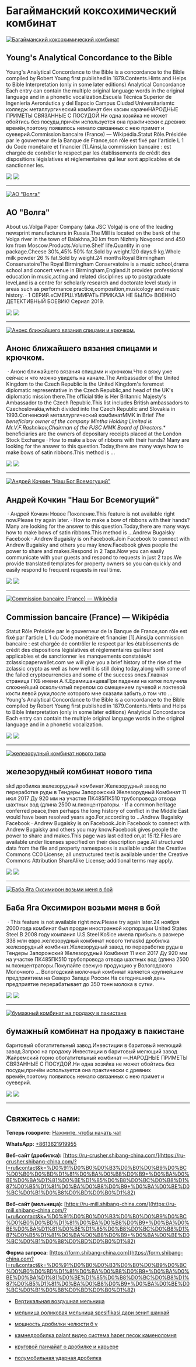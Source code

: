 # Багайманский коксохимический комбинат

<a href="https://swt.shibang-china.com/?l=ru&img&k=%D0%91%D0%B0%D0%B3%D0%B0%D0%B9%D0%BC%D0%B0%D0%BD%D1%81%D0%BA%D0%B8%D0%B9+%D0%BA%D0%BE%D0%BA%D1%81%D0%BE%D1%85%D0%B8%D0%BC%D0%B8%D1%87%D0%B5%D1%81%D0%BA%D0%B8%D0%B9+%D0%BA%D0%BE%D0%BC%D0%B1%D0%B8%D0%BD%D0%B0%D1%82" target="_blank">![Багайманский коксохимический комбинат](http://static.shibang-china.com/all-800x300/1319.jpg)</a>

## Young's Analytical Concordance to the Bible
Young's Analytical Concordance to the Bible is a concordance to the Bible compiled by Robert Young first published in 1879.Contents.Hints and Helps to Bible Interpretation (only in some later editions) Analytical Concordance Each entry can contain the multiple original language words in the original language and in a phonetic vocalization.Escuela T&#233;cnica Superior de Ingenier&#237;a Aeron&#225;utica y del Espacio Campus Ciudad Universitariamtc колледж металлургический комбинат бен касим карачиНАРОДНЫЕ ПРИМЕТЫ СВЯЗАННЫЕ С ПОСУДОЙ.Ни одна хозяйка не может обойтись без посуды,причём используется она практически с древних времён,поэтому появилось немало связанных с нею примет и суеверий.Commission bancaire (France) — Wikip&#233;dia.Statut R&#244;le.Pr&#233;sid&#233;e par le gouverneur de la Banque de France,son r&#244;le est fix&#233; par l'article L 1 du Code mon&#233;taire et financier [1].Ainsi,la commission bancaire : est charg&#233;e de contr&#244;ler le respect par les &#233;tablissements de cr&#233;dit des dispositions l&#233;gislatives et r&#233;glementaires qui leur sont applicables et de sanctionner les.


<a href="https://whatsapp.shibangsoft.com/WhatsApp.php" target="_blank" title="WhatsApp">![](http://static.shibang-china.com/icon/whatsapp.png)</a> <a href="https://swt.shibang-china.com/?l=ru&icon&k=%D0%91%D0%B0%D0%B3%D0%B0%D0%B9%D0%BC%D0%B0%D0%BD%D1%81%D0%BA%D0%B8%D0%B9+%D0%BA%D0%BE%D0%BA%D1%81%D0%BE%D1%85%D0%B8%D0%BC%D0%B8%D1%87%D0%B5%D1%81%D0%BA%D0%B8%D0%B9+%D0%BA%D0%BE%D0%BC%D0%B1%D0%B8%D0%BD%D0%B0%D1%82" target="_blank">![](http://static.shibang-china.com/icon/chat-ru.png)</a>

---

<a href="https://swt.shibang-china.com/?l=ru&img&k=%D0%91%D0%B0%D0%B3%D0%B0%D0%B9%D0%BC%D0%B0%D0%BD%D1%81%D0%BA%D0%B8%D0%B9+%D0%BA%D0%BE%D0%BA%D1%81%D0%BE%D1%85%D0%B8%D0%BC%D0%B8%D1%87%D0%B5%D1%81%D0%BA%D0%B8%D0%B9+%D0%BA%D0%BE%D0%BC%D0%B1%D0%B8%D0%BD%D0%B0%D1%82" target="_blank">![АО &quot;Волга&quot;](http://static.shibang-china.com/all-800x300/691.jpg)</a>

## АО &quot;Волга&quot;
About us.Volga Paper Company (aka JSC Volga) is one of the leading newsprint manufacturers in Russia.The Mill is located on the bank of the Volga river in the town of Balakhna,30 km from Nizhniy Novgorod and 450 km from Moscow.Products.Volume.Shelf life.Quantity in one package.Cheese 30%,45% 50% fat.Sold by weight.120 days.9 kg.Whole milk powder 26 % fat.Sold by weight.24 monthsRoyal Birmingham ConservatoireThe Royal Birmingham Conservatoire is a music school,drama school and concert venue in Birmingham,England.It provides professional education in music,acting and related disciplines up to postgraduate level,and is a centre for scholarly research and doctorate level study in areas such as performance practice,composition,musicology and music history.&nbsp;&#0183;&#32;1 СЕРИЯ.&#171;СМЕРШ.УМИРАТЬ ПРИКАЗА НЕ БЫЛО&#187; ВОЕННО ДЕТЕКТИВНЫЙ БОЕВИК! Сериал 2019.


<a href="https://whatsapp.shibangsoft.com/WhatsApp.php" target="_blank" title="WhatsApp">![](http://static.shibang-china.com/icon/whatsapp.png)</a> <a href="https://swt.shibang-china.com/?l=ru&icon&k=%D0%91%D0%B0%D0%B3%D0%B0%D0%B9%D0%BC%D0%B0%D0%BD%D1%81%D0%BA%D0%B8%D0%B9+%D0%BA%D0%BE%D0%BA%D1%81%D0%BE%D1%85%D0%B8%D0%BC%D0%B8%D1%87%D0%B5%D1%81%D0%BA%D0%B8%D0%B9+%D0%BA%D0%BE%D0%BC%D0%B1%D0%B8%D0%BD%D0%B0%D1%82" target="_blank">![](http://static.shibang-china.com/icon/chat-ru.png)</a>

---

<a href="https://swt.shibang-china.com/?l=ru&img&k=%D0%91%D0%B0%D0%B3%D0%B0%D0%B9%D0%BC%D0%B0%D0%BD%D1%81%D0%BA%D0%B8%D0%B9+%D0%BA%D0%BE%D0%BA%D1%81%D0%BE%D1%85%D0%B8%D0%BC%D0%B8%D1%87%D0%B5%D1%81%D0%BA%D0%B8%D0%B9+%D0%BA%D0%BE%D0%BC%D0%B1%D0%B8%D0%BD%D0%B0%D1%82" target="_blank">![Анонс ближайшего вязания спицами и крючком.](http://static.shibang-china.com/all-800x300/464.jpg)</a>

## Анонс ближайшего вязания спицами и крючком.
&nbsp;&#0183;&#32;Анонс ближайшего вязания спицами и крючком.Что я вяжу уже сейчас и что можно увидеть на канале.The Ambassador of the United Kingdom to the Czech Republic is the United Kingdom's foremost diplomatic representative in the Czech Republic,and head of the UK's diplomatic mission there.The official title is Her Britannic Majesty's Ambassador to the Czech Republic.This list includes British ambassadors to Czechoslovakia,which divided into the Czech Republic and Slovakia in 1993.Согненский металлургический комбинатMMK in Brief *The beneficiary owner of the company Mintha Holding Limited is Mr.V.F.Rashnikov,Chairman of the PJSC MMK Board of Directors.** beneficiaries are the owners of depositary receipts placed at the London Stock Exchange&nbsp;&#0183;&#32;How to make a bow of ribbons with their hands? Many are looking for the answer to this question.Today,there are many ways how to make bows of satin ribbons.This method is …


<a href="https://whatsapp.shibangsoft.com/WhatsApp.php" target="_blank" title="WhatsApp">![](http://static.shibang-china.com/icon/whatsapp.png)</a> <a href="https://swt.shibang-china.com/?l=ru&icon&k=%D0%91%D0%B0%D0%B3%D0%B0%D0%B9%D0%BC%D0%B0%D0%BD%D1%81%D0%BA%D0%B8%D0%B9+%D0%BA%D0%BE%D0%BA%D1%81%D0%BE%D1%85%D0%B8%D0%BC%D0%B8%D1%87%D0%B5%D1%81%D0%BA%D0%B8%D0%B9+%D0%BA%D0%BE%D0%BC%D0%B1%D0%B8%D0%BD%D0%B0%D1%82" target="_blank">![](http://static.shibang-china.com/icon/chat-ru.png)</a>

---

<a href="https://swt.shibang-china.com/?l=ru&img&k=%D0%91%D0%B0%D0%B3%D0%B0%D0%B9%D0%BC%D0%B0%D0%BD%D1%81%D0%BA%D0%B8%D0%B9+%D0%BA%D0%BE%D0%BA%D1%81%D0%BE%D1%85%D0%B8%D0%BC%D0%B8%D1%87%D0%B5%D1%81%D0%BA%D0%B8%D0%B9+%D0%BA%D0%BE%D0%BC%D0%B1%D0%B8%D0%BD%D0%B0%D1%82" target="_blank">![Андрей Кочкин &quot;Наш Бог Всемогущий&quot;](http://static.shibang-china.com/all-800x300/1263.jpg)</a>

## Андрей Кочкин &quot;Наш Бог Всемогущий&quot;
&nbsp;&#0183;&#32;Андрей Кочкин Новое Поколение.This feature is not available right now.Please try again later.&nbsp;&#0183;&#32;How to make a bow of ribbons with their hands? Many are looking for the answer to this question.Today,there are many ways how to make bows of satin ribbons.This method is …Andrew Bugaisky Facebook&nbsp;&#0183;&#32;Andrew Bugaisky is on Facebook.Join Facebook to connect with Andrew Bugaisky and others you may know.Facebook gives people the power to share and makes.Respond in 2 Taps.Now you can easily communicate with your guests and respond to requests in just 2 taps.We provide translated templates for property owners so you can quickly and easily respond to frequent requests in real time.


<a href="https://whatsapp.shibangsoft.com/WhatsApp.php" target="_blank" title="WhatsApp">![](http://static.shibang-china.com/icon/whatsapp.png)</a> <a href="https://swt.shibang-china.com/?l=ru&icon&k=%D0%91%D0%B0%D0%B3%D0%B0%D0%B9%D0%BC%D0%B0%D0%BD%D1%81%D0%BA%D0%B8%D0%B9+%D0%BA%D0%BE%D0%BA%D1%81%D0%BE%D1%85%D0%B8%D0%BC%D0%B8%D1%87%D0%B5%D1%81%D0%BA%D0%B8%D0%B9+%D0%BA%D0%BE%D0%BC%D0%B1%D0%B8%D0%BD%D0%B0%D1%82" target="_blank">![](http://static.shibang-china.com/icon/chat-ru.png)</a>

---

<a href="https://swt.shibang-china.com/?l=ru&img&k=%D0%91%D0%B0%D0%B3%D0%B0%D0%B9%D0%BC%D0%B0%D0%BD%D1%81%D0%BA%D0%B8%D0%B9+%D0%BA%D0%BE%D0%BA%D1%81%D0%BE%D1%85%D0%B8%D0%BC%D0%B8%D1%87%D0%B5%D1%81%D0%BA%D0%B8%D0%B9+%D0%BA%D0%BE%D0%BC%D0%B1%D0%B8%D0%BD%D0%B0%D1%82" target="_blank">![Commission bancaire (France) — Wikip&#233;dia](http://static.shibang-china.com/all-800x300/394.jpg)</a>

## Commission bancaire (France) — Wikip&#233;dia
Statut R&#244;le.Pr&#233;sid&#233;e par le gouverneur de la Banque de France,son r&#244;le est fix&#233; par l'article L 1 du Code mon&#233;taire et financier [1].Ainsi,la commission bancaire : est charg&#233;e de contr&#244;ler le respect par les &#233;tablissements de cr&#233;dit des dispositions l&#233;gislatives et r&#233;glementaires qui leur sont applicables et de sanctionner les manquements constat&#233;sAt zclassicpaperwallet.com we will give you a brief history of the rise of the zclassic crypto as well as how well it is still doing today,along with some of the failed cryptocurrencies and some of the success ones.Главная страница ГКБ имени А.К.ЕрамишанцеваПри падении на катке получила сложнейший оскольчатый перелом со смещением лучевой и локтевой кости левой руки,после которого мне сказали забыть,о том что …Young's Analytical Concordance to the Bible is a concordance to the Bible compiled by Robert Young first published in 1879.Contents.Hints and Helps to Bible Interpretation (only in some later editions) Analytical Concordance Each entry can contain the multiple original language words in the original language and in a phonetic vocalization.


<a href="https://whatsapp.shibangsoft.com/WhatsApp.php" target="_blank" title="WhatsApp">![](http://static.shibang-china.com/icon/whatsapp.png)</a> <a href="https://swt.shibang-china.com/?l=ru&icon&k=%D0%91%D0%B0%D0%B3%D0%B0%D0%B9%D0%BC%D0%B0%D0%BD%D1%81%D0%BA%D0%B8%D0%B9+%D0%BA%D0%BE%D0%BA%D1%81%D0%BE%D1%85%D0%B8%D0%BC%D0%B8%D1%87%D0%B5%D1%81%D0%BA%D0%B8%D0%B9+%D0%BA%D0%BE%D0%BC%D0%B1%D0%B8%D0%BD%D0%B0%D1%82" target="_blank">![](http://static.shibang-china.com/icon/chat-ru.png)</a>

---

<a href="https://swt.shibang-china.com/?l=ru&img&k=%D0%91%D0%B0%D0%B3%D0%B0%D0%B9%D0%BC%D0%B0%D0%BD%D1%81%D0%BA%D0%B8%D0%B9+%D0%BA%D0%BE%D0%BA%D1%81%D0%BE%D1%85%D0%B8%D0%BC%D0%B8%D1%87%D0%B5%D1%81%D0%BA%D0%B8%D0%B9+%D0%BA%D0%BE%D0%BC%D0%B1%D0%B8%D0%BD%D0%B0%D1%82" target="_blank">![железорудный комбинат нового типа](http://static.shibang-china.com/all-800x300/1004.jpg)</a>

## железорудный комбинат нового типа
skd дробилка железорудный комбинат.Железорудный завод по переработке руды в Тендеры Запорожский Железорудный Комбинат 11 июл 2017 Ду 920 мм на участке ПК485ПК510 трубопровода отвода шахтных вод (длина 2500 м.пконцентраторы.&nbsp;&#0183;&#32;If a common heritage conferred peace,then perhaps the long history of conflict in the Middle East would have been resolved years ago.For,according to …Andrew Bugaisky Facebook&nbsp;&#0183;&#32;Andrew Bugaisky is on Facebook.Join Facebook to connect with Andrew Bugaisky and others you may know.Facebook gives people the power to share and makes.This page was last edited on,at 15:12.Files are available under licenses specified on their description page.All structured data from the file and property namespaces is available under the Creative Commons CC0 License; all unstructured text is available under the Creative Commons Attribution ShareAlike License; additional terms may apply.


<a href="https://whatsapp.shibangsoft.com/WhatsApp.php" target="_blank" title="WhatsApp">![](http://static.shibang-china.com/icon/whatsapp.png)</a> <a href="https://swt.shibang-china.com/?l=ru&icon&k=%D0%91%D0%B0%D0%B3%D0%B0%D0%B9%D0%BC%D0%B0%D0%BD%D1%81%D0%BA%D0%B8%D0%B9+%D0%BA%D0%BE%D0%BA%D1%81%D0%BE%D1%85%D0%B8%D0%BC%D0%B8%D1%87%D0%B5%D1%81%D0%BA%D0%B8%D0%B9+%D0%BA%D0%BE%D0%BC%D0%B1%D0%B8%D0%BD%D0%B0%D1%82" target="_blank">![](http://static.shibang-china.com/icon/chat-ru.png)</a>

---

<a href="https://swt.shibang-china.com/?l=ru&img&k=%D0%91%D0%B0%D0%B3%D0%B0%D0%B9%D0%BC%D0%B0%D0%BD%D1%81%D0%BA%D0%B8%D0%B9+%D0%BA%D0%BE%D0%BA%D1%81%D0%BE%D1%85%D0%B8%D0%BC%D0%B8%D1%87%D0%B5%D1%81%D0%BA%D0%B8%D0%B9+%D0%BA%D0%BE%D0%BC%D0%B1%D0%B8%D0%BD%D0%B0%D1%82" target="_blank">![Баба Яга Оксимирон возьми меня в бой](http://static.shibang-china.com/all-800x300/456.jpg)</a>

## Баба Яга Оксимирон возьми меня в бой
&nbsp;&#0183;&#32;This feature is not available right now.Please try again later.24 ноября 2000 года комбинат был продан иностранной корпорации United States Steel.В 2008 году компания U.S.Steel Košice имела прибыль в размере 338 млн евро.железорудный комбинат нового типаskd дробилка железорудный комбинат.Железорудный завод по переработке руды в Тендеры Запорожский Железорудный Комбинат 11 июл 2017 Ду 920 мм на участке ПК485ПК510 трубопровода отвода шахтных вод (длина 2500 м.пконцентраторы.Покупайте свежую продукцию у Вологодского Молочного … Вологодский молочный комбинат является крупнейшим предприятием на Северо Западе России.На сегодняшний день предприятие перерабатывает до 350 тонн молока в сутки.


<a href="https://whatsapp.shibangsoft.com/WhatsApp.php" target="_blank" title="WhatsApp">![](http://static.shibang-china.com/icon/whatsapp.png)</a> <a href="https://swt.shibang-china.com/?l=ru&icon&k=%D0%91%D0%B0%D0%B3%D0%B0%D0%B9%D0%BC%D0%B0%D0%BD%D1%81%D0%BA%D0%B8%D0%B9+%D0%BA%D0%BE%D0%BA%D1%81%D0%BE%D1%85%D0%B8%D0%BC%D0%B8%D1%87%D0%B5%D1%81%D0%BA%D0%B8%D0%B9+%D0%BA%D0%BE%D0%BC%D0%B1%D0%B8%D0%BD%D0%B0%D1%82" target="_blank">![](http://static.shibang-china.com/icon/chat-ru.png)</a>

---

<a href="https://swt.shibang-china.com/?l=ru&img&k=%D0%91%D0%B0%D0%B3%D0%B0%D0%B9%D0%BC%D0%B0%D0%BD%D1%81%D0%BA%D0%B8%D0%B9+%D0%BA%D0%BE%D0%BA%D1%81%D0%BE%D1%85%D0%B8%D0%BC%D0%B8%D1%87%D0%B5%D1%81%D0%BA%D0%B8%D0%B9+%D0%BA%D0%BE%D0%BC%D0%B1%D0%B8%D0%BD%D0%B0%D1%82" target="_blank">![бумажный комбинат на продажу в пакистане](http://static.shibang-china.com/all-800x300/125.jpg)</a>

## бумажный комбинат на продажу в пакистане
баритовый обогатительный завод.Инвестиции в баритовый мелющий завод.Запрос на продажу Инвестиции в баритовый мелющий завод Жайремский горно обогатительный комбинат —.НАРОДНЫЕ ПРИМЕТЫ СВЯЗАННЫЕ С ПОСУДОЙ.Ни одна хозяйка не может обойтись без посуды,причём используется она практически с древних времён,поэтому появилось немало связанных с нею примет и суеверий.

<a href="https://whatsapp.shibangsoft.com/WhatsApp.php" target="_blank" title="WhatsApp">![](http://static.shibang-china.com/icon/whatsapp.png)</a> <a href="https://swt.shibang-china.com/?l=ru&icon&k=%D0%91%D0%B0%D0%B3%D0%B0%D0%B9%D0%BC%D0%B0%D0%BD%D1%81%D0%BA%D0%B8%D0%B9+%D0%BA%D0%BE%D0%BA%D1%81%D0%BE%D1%85%D0%B8%D0%BC%D0%B8%D1%87%D0%B5%D1%81%D0%BA%D0%B8%D0%B9+%D0%BA%D0%BE%D0%BC%D0%B1%D0%B8%D0%BD%D0%B0%D1%82" target="_blank">![](http://static.shibang-china.com/icon/chat-ru.png)</a>

---
## Свяжитесь с нами:

**Теперь говорите:** [Нажмите, чтобы начать чат](https://swt.shibang-china.com?l=ru&contact&k=%D0%91%D0%B0%D0%B3%D0%B0%D0%B9%D0%BC%D0%B0%D0%BD%D1%81%D0%BA%D0%B8%D0%B9+%D0%BA%D0%BE%D0%BA%D1%81%D0%BE%D1%85%D0%B8%D0%BC%D0%B8%D1%87%D0%B5%D1%81%D0%BA%D0%B8%D0%B9+%D0%BA%D0%BE%D0%BC%D0%B1%D0%B8%D0%BD%D0%B0%D1%82)

**WhatsApp:**  [+8613621919955](https://whatsapp.shibangsoft.com/WhatsApp.php)

**Веб-сайт (дробилка):** [https://ru-crusher.shibang-china.com/](https://ru-crusher.shibang-china.com/?l=ru&contact&k=%D0%91%D0%B0%D0%B3%D0%B0%D0%B9%D0%BC%D0%B0%D0%BD%D1%81%D0%BA%D0%B8%D0%B9+%D0%BA%D0%BE%D0%BA%D1%81%D0%BE%D1%85%D0%B8%D0%BC%D0%B8%D1%87%D0%B5%D1%81%D0%BA%D0%B8%D0%B9+%D0%BA%D0%BE%D0%BC%D0%B1%D0%B8%D0%BD%D0%B0%D1%82)

**Веб-сайт (мельница):** [https://ru-mill.shibang-china.com/](https://ru-mill.shibang-china.com/?l=ru&contact&k=%D0%91%D0%B0%D0%B3%D0%B0%D0%B9%D0%BC%D0%B0%D0%BD%D1%81%D0%BA%D0%B8%D0%B9+%D0%BA%D0%BE%D0%BA%D1%81%D0%BE%D1%85%D0%B8%D0%BC%D0%B8%D1%87%D0%B5%D1%81%D0%BA%D0%B8%D0%B9+%D0%BA%D0%BE%D0%BC%D0%B1%D0%B8%D0%BD%D0%B0%D1%82)

**Форма запроса:** [https://form.shibang-china.com](https://form.shibang-china.com?l=ru&contact&k=%D0%91%D0%B0%D0%B3%D0%B0%D0%B9%D0%BC%D0%B0%D0%BD%D1%81%D0%BA%D0%B8%D0%B9+%D0%BA%D0%BE%D0%BA%D1%81%D0%BE%D1%85%D0%B8%D0%BC%D0%B8%D1%87%D0%B5%D1%81%D0%BA%D0%B8%D0%B9+%D0%BA%D0%BE%D0%BC%D0%B1%D0%B8%D0%BD%D0%B0%D1%82)

* [Вертикальная воздушная мельница](../133/%D0%92%D0%B5%D1%80%D1%82%D0%B8%D0%BA%D0%B0%D0%BB%D1%8C%D0%BD%D0%B0%D1%8F%20%D0%B2%D0%BE%D0%B7%D0%B4%D1%83%D1%88%D0%BD%D0%B0%D1%8F%20%D0%BC%D0%B5%D0%BB%D1%8C%D0%BD%D0%B8%D1%86%D0%B0.md)

* [мельница роликовая мельница spesifikasi дари зенит шанхай](../133/%D0%BC%D0%B5%D0%BB%D1%8C%D0%BD%D0%B8%D1%86%D0%B0%20%D1%80%D0%BE%D0%BB%D0%B8%D0%BA%D0%BE%D0%B2%D0%B0%D1%8F%20%D0%BC%D0%B5%D0%BB%D1%8C%D0%BD%D0%B8%D1%86%D0%B0%20spesifikasi%20%D0%B4%D0%B0%D1%80%D0%B8%20%D0%B7%D0%B5%D0%BD%D0%B8%D1%82%20%D1%88%D0%B0%D0%BD%D1%85%D0%B0%D0%B9.md)

* [мощность дробилки челюсти б  у](../133/%D0%BC%D0%BE%D1%89%D0%BD%D0%BE%D1%81%D1%82%D1%8C%20%D0%B4%D1%80%D0%BE%D0%B1%D0%B8%D0%BB%D0%BA%D0%B8%20%D1%87%D0%B5%D0%BB%D1%8E%D1%81%D1%82%D0%B8%20%D0%B1%20%20%D1%83.md)

* [камнедробилка palant видео система haper песок каменоломня](../132/%D0%BA%D0%B0%D0%BC%D0%BD%D0%B5%D0%B4%D1%80%D0%BE%D0%B1%D0%B8%D0%BB%D0%BA%D0%B0%20palant%20%D0%B2%D0%B8%D0%B4%D0%B5%D0%BE%20%D1%81%D0%B8%D1%81%D1%82%D0%B5%D0%BC%D0%B0%20haper%20%D0%BF%D0%B5%D1%81%D0%BE%D0%BA%20%D0%BA%D0%B0%D0%BC%D0%B5%D0%BD%D0%BE%D0%BB%D0%BE%D0%BC%D0%BD%D1%8F.md)

* [круговой панчайат о дробилке и карьере](../131/%D0%BA%D1%80%D1%83%D0%B3%D0%BE%D0%B2%D0%BE%D0%B9%20%D0%BF%D0%B0%D0%BD%D1%87%D0%B0%D0%B9%D0%B0%D1%82%20%D0%BE%20%D0%B4%D1%80%D0%BE%D0%B1%D0%B8%D0%BB%D0%BA%D0%B5%20%D0%B8%20%D0%BA%D0%B0%D1%80%D1%8C%D0%B5%D1%80%D0%B5.md)

* [полумобильная ударная дробилка](../132/%D0%BF%D0%BE%D0%BB%D1%83%D0%BC%D0%BE%D0%B1%D0%B8%D0%BB%D1%8C%D0%BD%D0%B0%D1%8F%20%D1%83%D0%B4%D0%B0%D1%80%D0%BD%D0%B0%D1%8F%20%D0%B4%D1%80%D0%BE%D0%B1%D0%B8%D0%BB%D0%BA%D0%B0.md)